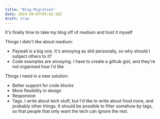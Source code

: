 ```yaml
---
title: "Blog Migration"
date: 2019-09-07T05:43:18Z
draft: true
---
```


It's finally time to take my blog off of medium and host it myself

Things I didn't like about medium:

* Paywall is a big one. It's annoying as shit personally, so why should I subject others to it?
* Code examples are annoying. I have to create a github gist, and they're not organised how I'd like

Things I need in a new solution:

* Better support for code blocks
* More flexibility in design
* Responsive
* Tags. I write about tech stuff, but I'd like to write about food more, and probably other things.
It should be possible to filter somehow by tags, so that people that only want the tech can ignore the rest.
